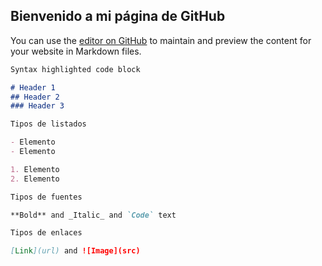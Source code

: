 ## Bienvenido a mi página de GitHub

You can use the [editor on GitHub](https://github.com/h1r09/h1r09.github.io/edit/main/README.md) to maintain and preview the content for your website in Markdown files.


```markdown
Syntax highlighted code block

# Header 1
## Header 2
### Header 3

Tipos de listados

- Elemento
- Elemento

1. Elemento
2. Elemento

Tipos de fuentes

**Bold** and _Italic_ and `Code` text

Tipos de enlaces

[Link](url) and ![Image](src)
```



